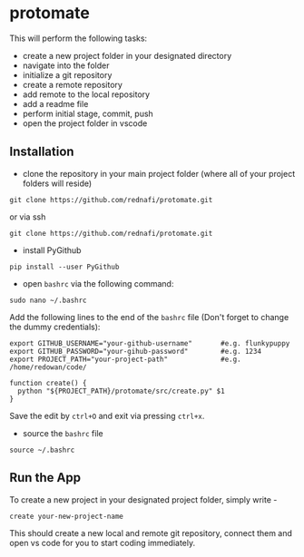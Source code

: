 # protomate
This will perform the following tasks:

* create a new project folder in your designated directory 
* navigate into the folder  
* initialize a git repository
* create a remote repository
* add remote to the local repository 
* add a readme file 
* perform initial stage, commit, push 
* open the project folder in vscode


## Installation

* clone the repository in your main project folder (where all of your project folders will reside)

```
git clone https://github.com/rednafi/protomate.git
```

or via ssh

```
git clone https://github.com/rednafi/protomate.git
```

* install PyGithub

```
pip install --user PyGithub
```

* open ```bashrc``` via the following command:

```
sudo nano ~/.bashrc
```
Add the following lines to the end of the ```bashrc``` file (Don't forget to change the dummy credentials):

```
export GITHUB_USERNAME="your-github-username"       #e.g. flunkypuppy
export GITHUB_PASSWORD="your-gihub-password"        #e.g. 1234
export PROJECT_PATH="your-project-path"             #e.g. /home/redowan/code/

function create() {
  python "${PROJECT_PATH}/protomate/src/create.py" $1
}
```

Save the edit by ```ctrl+O``` and exit via pressing ```ctrl+x```.

* source the ```bashrc``` file 

```
source ~/.bashrc
```

## Run the App

To create a new project in your designated project folder, simply write -

```
create your-new-project-name
```

This should create a new local and remote git repository, connect them and open vs code for you to start coding immediately.

